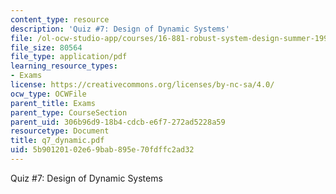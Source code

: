 ```yaml
---
content_type: resource
description: 'Quiz #7: Design of Dynamic Systems'
file: /ol-ocw-studio-app/courses/16-881-robust-system-design-summer-1998/5b90120102e69bab895e70fdffc2ad32_q7_dynamic.pdf
file_size: 80564
file_type: application/pdf
learning_resource_types:
- Exams
license: https://creativecommons.org/licenses/by-nc-sa/4.0/
ocw_type: OCWFile
parent_title: Exams
parent_type: CourseSection
parent_uid: 306b96d9-18b4-cdcb-e6f7-272ad5228a59
resourcetype: Document
title: q7_dynamic.pdf
uid: 5b901201-02e6-9bab-895e-70fdffc2ad32
---
```

Quiz #7: Design of Dynamic Systems